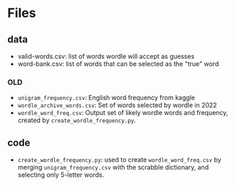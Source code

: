 # Files

## data
- valid-words.csv: list of words wordle will accept as guesses
- word-bank.csv: list of words that can be selected as the "true" word
### OLD
- `unigram_frequency.csv`: English word frequency from kaggle
- `wordle_archive_words.csv`: Set of words selected by wordle in 2022
- `wordle_word_freq.csv`: Output set of likely wordle words and frequency, created by `create_wordle_frequency.py`.

## code

- `create_wordle_frequency.py`: used to create `wordle_word_freq.csv` by merging `unigram_frequency.csv` with the scrabble dictionary, and selecting only 5-letter words.
